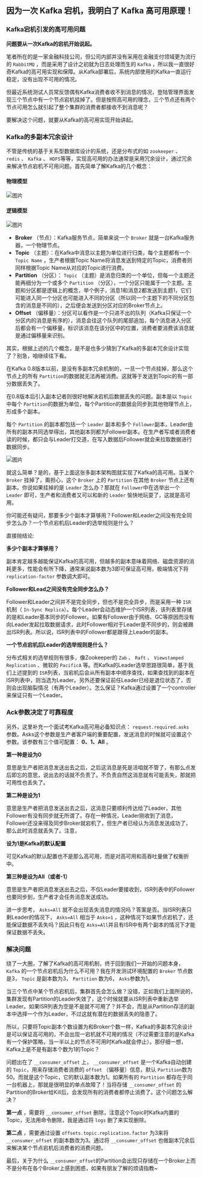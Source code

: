 ## 因为一次 Kafka 宕机，我明白了 Kafka 高可用原理！



### Kafka宕机引发的高可用问题

**问题要从一次Kafka的宕机开始说起。**

笔者所在的是一家金融科技公司，但公司内部并没有采用在金融支付领域更为流行的 `RabbitMQ` ，而是采用了设计之初就为日志处理而生的 `Kafka` ，所以我一直很好奇Kafka的高可用实现和保障。从Kafka部署后，系统内部使用的Kafka一直运行稳定，没有出现不可用的情况。

但最近系统测试人员常反馈偶有Kafka消费者收不到消息的情况，登陆管理界面发现三个节点中有一个节点宕机挂掉了。但是按照高可用的理念，三个节点还有两个节点可用怎么就引起了整个集群的消费者都接收不到消息呢？

要解决这个问题，就要从Kafka的高可用实现开始讲起。

### Kafka的多副本冗余设计

不管是传统的基于关系型数据库设计的系统，还是分布式的如 `zookeeper` 、 `redis` 、 `Kafka` 、 `HDFS`等等，实现高可用的办法通常是采用冗余设计，通过冗余来解决节点宕机不可用问题。首先简单了解Kafka的几个概念：

#### 物理模型

![图片](https://mmbiz.qpic.cn/mmbiz_png/ibKuqrrRKSQNiajXgxgRcET9U9ISOWEzibUzN6c8DDtkIFTD64ltrG7D7X2kvmSl0SsuicLSV7jcU2JdPrN0hVjRlQ/640)



#### 逻辑模型

![图片](https://mmbiz.qpic.cn/mmbiz_png/ibKuqrrRKSQNiajXgxgRcET9U9ISOWEzibUwDnb6xIiaQNkp6yVAUibChk2Uxd55uJWwZiap1zRIWxFe2tNUdeZnXnnQ/640)



- **Broker** （节点）：Kafka服务节点，简单来说一个 `Broker` 就是一台Kafka服务器，一个物理节点。
- **Topic** （主题）：在Kafka中消息以主题为单位进行归类，每个主题都有一个 `Topic Name` ，生产者根据Topic Name将消息发送到特定的Topic，消费者则同样根据Topic Name从对应的Topic进行消费。
- **Partition** （分区）： `Topic` （主题）是消息归类的一个单位，但每一个主题还能再细分为一个或多个 `Partition` （分区），一个分区只能属于一个主题。主题和分区都是逻辑上的概念，举个例子，消息1和消息2都发送到主题1，它们可能进入同一个分区也可能进入不同的分区（所以同一个主题下的不同分区包含的消息是不同的），之后便会发送到分区对应的Broker节点上。
- **Offset** （偏移量）：分区可以看作是一个只进不出的队列（Kafka只保证一个分区内的消息是有序的），消息会往这个队列的尾部追加，每个消息进入分区后都会有一个偏移量，标识该消息在该分区中的位置，消费者要消费该消息就是通过偏移量来识别。

其实，根据上述的几个概念，是不是也多少猜到了Kafka的多副本冗余设计实现了？别急，咱继续往下看。

在Kafka 0.8版本以前，是没有多副本冗余机制的，一旦一个节点挂掉，那么这个节点上的所有 `Partition`的数据就无法再被消费。这就等于发送到Topic的有一部分数据丢失了。

在0.8版本后引入副本记者则很好地解决宕机后数据丢失的问题。副本是以 `Topic` 中每个 `Partition`的数据为单位，每个Partition的数据会同步到其他物理节点上，形成多个副本。

每个 `Partition` 的副本都包括一个 `Leader` 副本和多个 `Follower`副本，Leader由所有的副本共同选举得出，其他副本则都为Follower副本。在生产者写或者消费者读的时候，都只会与Leader打交道，在写入数据后Follower就会来拉取数据进行数据同步。

![图片](https://mmbiz.qpic.cn/mmbiz_png/ibKuqrrRKSQNiajXgxgRcET9U9ISOWEzibUHywPgTw31Zy0rPv3B0lLvW2l4qwXmKvCqDZMErBo91XTgafQLZdrJw/640)



就这么简单？是的，基于上面这张多副本架构图就实现了Kafka的高可用。当某个 `Broker` 挂掉了，甭担心，这个 `Broker` 上的 `Partition` 在其他 `Broker` 节点上还有副本。你说如果挂掉的是 `Leader` 怎么办？那就在 `Follower`中在选举出一个 `Leader` 即可，生产者和消费者又可以和新的 `Leader` 愉快地玩耍了，这就是高可用。

你可能还有疑问，那要多少个副本才算够用？Follower和Leader之间没有完全同步怎么办？一个节点宕机后Leader的选举规则是什么？

直接抛结论:

**多少个副本才算够用？**

副本肯定越多越能保证Kafka的高可用，但越多的副本意味着网络、磁盘资源的消耗更多，性能会有所下降，通常来说副本数为3即可保证高可用，极端情况下将 `replication-factor` 参数调大即可。

**Follower和Lead之间没有完全同步怎么办？**

Follower和Leader之间并不是完全同步，但也不是完全异步，而是采用一种 `ISR`机制（ `In-Sync Replica`）。每个Leader会动态维护一个ISR列表，该列表里存储的是和Leader基本同步的Follower。如果有Follower由于网络、GC等原因而没有向Leader发起拉取数据请求，此时Follower相对于Leader是不同步的，则会被踢出ISR列表。所以说，ISR列表中的Follower都是跟得上Leader的副本。

**一个节点宕机后Leader的选举规则是什么？**

分布式相关的选举规则有很多，像Zookeeper的 `Zab` 、 `Raft` 、 `Viewstamped Replication` 、微软的 `PacificA` 等。而Kafka的Leader选举思路很简单，基于我们上述提到的 `ISR`列表，当宕机后会从所有副本中顺序查找，如果查找到的副本在ISR列表中，则当选为Leader。另外还要保证前任Leader已经是退位状态了，否则会出现脑裂情况（有两个Leader）。怎么保证？Kafka通过设置了一个controller来保证只有一个Leader。

### Ack参数决定了可靠程度

另外，这里补充一个面试考Kafka高可用必备知识点： `request.required.asks` 参数。Asks这个参数是生产者客户端的重要配置，发送消息的时候就可设置这个参数。该参数有三个值可配置： **0、1、All** 。

**第一种是设为0**

意思是生产者把消息发送出去之后，之后这消息是死是活咱就不管了，有那么点发后即忘的意思，说出去的话就不负责了。不负责自然这消息就有可能丢失，那就把可用性也丢失了。

**第二种是设为1**

意思是生产者把消息发送出去之后，这消息只要顺利传达给了Leader，其他Follower有没有同步就无所谓了。存在一种情况，Leader刚收到了消息，Follower还没来得及同步Broker就宕机了，但生产者已经认为消息发送成功了，那么此时消息就丢失了。注意，

**设为1是Kafka的默认配置**

可见Kafka的默认配置也不是那么高可用，而是对高可用和高吞吐量做了权衡折中。

**第三种是设为All（或者-1）**

意思是生产者把消息发送出去之后，不仅Leader要接收到，ISR列表中的Follower也要同步到，生产者才会任务消息发送成功。

进一步思考， `Asks=All` 就不会出现丢失消息的情况吗？答案是否。当ISR列表只剩Leader的情况下， `Asks=All` 相当于 `Asks=1` ，这种情况下如果节点宕机了，还能保证数据不丢失吗？因此只有在 `Asks=All`并且有ISR中有两个副本的情况下才能保证数据不丢失。

### 解决问题

绕了一大圈，了解了Kafka的高可用机制，终于回到我们一开始的问题本身， `Kafka` 的一个节点宕机后为什么不可用？我在开发测试环境配置的 `Broker` 节点数是3， `Topic` 是副本数为3， `Partition` 数为6， `Asks`参数为1。

当三个节点中某个节点宕机后，集群首先会怎么做？没错，正如我们上面所说的，集群发现有Partition的Leader失效了，这个时候就要从ISR列表中重新选举Leader。如果ISR列表为空是不是就不可用了？并不会，而是从Partition存活的副本中选择一个作为Leader，不过这就有潜在的数据丢失的隐患了。

所以，只要将Topic副本个数设置为和Broker个数一样，Kafka的多副本冗余设计是可以保证高可用的，不会出现一宕机就不可用的情况（不过需要注意的是Kafka有一个保护策略，当一半以上的节点不可用时Kafka就会停止）。那仔细一想，Kafka上是不是有副本个数为1的Topic？

问题出在了 `__consumer_offset` 上， `__consumer_offset` 是一个Kafka自动创建的 `Topic`，用来存储消费者消费的 `offset` （偏移量）信息，默认 `Partition`数为50。而就是这个Topic，它的默认副本数为1。如果所有的 `Partition` 都存在于同一台机器上，那就是很明显的单点故障了！当将存储 `__consumer_offset` 的Partition的Broker给Kill后，会发现所有的消费者都停止消费了。这个问题怎么解决？

**第一点** ，需要将 `__consumer_offset` 删除，注意这个Topic时Kafka内置的Topic，无法用命令删除，我是通过将 `logs` 删了来实现删除。

**第二点** ，需要通过设置 `offsets.topic.replication.factor` 为3来将 `__consumer_offset` 的副本数改为3。通过将 `__consumer_offset` 也做副本冗余后来解决某个节点宕机后消费者的消费问题。

最后，关于为什么 `__consumer_offset`的Partition会出现只存储在一个Broker上而不是分布在各个Broker上感到困惑，如果有朋友了解的烦请指教~